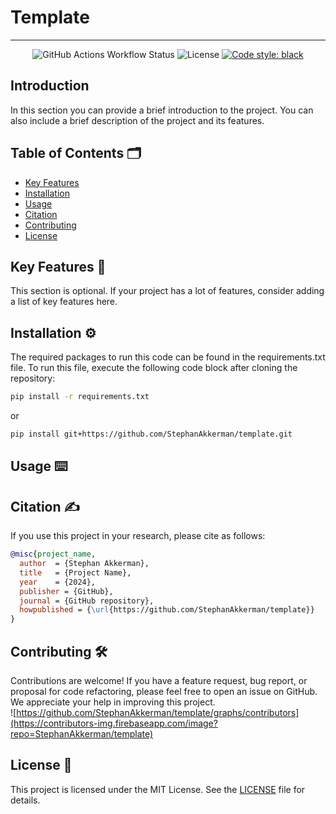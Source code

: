 # Template

<!-- Add a banner here like: https://github.com/StephanAkkerman/fintwit-bot/blob/main/img/logo/fintwit-banner.png -->

---
<!-- Adjust the link of the second badge to your own repo -->
<p align="center">
  <img alt="GitHub Actions Workflow Status" src="https://img.shields.io/github/actions/workflow/status/StephanAkkerman/template/pyversions.yml?label=python%203.10%20%7C%203.11%20%7C%203.12%20%7C%203.13&logo=python&style=flat-square">
  <img src="https://img.shields.io/github/license/StephanAkkerman/template.svg?color=brightgreen" alt="License">
  <a href="https://github.com/psf/black"><img src="https://img.shields.io/badge/code%20style-black-000000.svg" alt="Code style: black"></a>
</p>

## Introduction

In this section you can provide a brief introduction to the project. You can also include a brief description of the project and its features.

## Table of Contents 🗂

- [Key Features](#key-features)
- [Installation](#installation)
- [Usage](#usage)
- [Citation](#citation)
- [Contributing](#contributing)
- [License](#license)

## Key Features 🔑

This section is optional. If your project has a lot of features, consider adding a list of key features here.

## Installation ⚙️
<!-- Adjust the link of the second command to your own repo -->

The required packages to run this code can be found in the requirements.txt file. To run this file, execute the following code block after cloning the repository:

```bash
pip install -r requirements.txt
```

or

```bash
pip install git+https://github.com/StephanAkkerman/template.git
```

## Usage ⌨️

## Citation ✍️
<!-- Be sure to adjust everything here so it matches your name and repo -->
If you use this project in your research, please cite as follows:

```bibtex
@misc{project_name,
  author  = {Stephan Akkerman},
  title   = {Project Name},
  year    = {2024},
  publisher = {GitHub},
  journal = {GitHub repository},
  howpublished = {\url{https://github.com/StephanAkkerman/template}}
}
```

## Contributing 🛠
<!-- Be sure to adjust the repo name here for both the URL and GitHub link -->
Contributions are welcome! If you have a feature request, bug report, or proposal for code refactoring, please feel free to open an issue on GitHub. We appreciate your help in improving this project.\
![https://github.com/StephanAkkerman/template/graphs/contributors](https://contributors-img.firebaseapp.com/image?repo=StephanAkkerman/template)

## License 📜

This project is licensed under the MIT License. See the [LICENSE](LICENSE) file for details.

